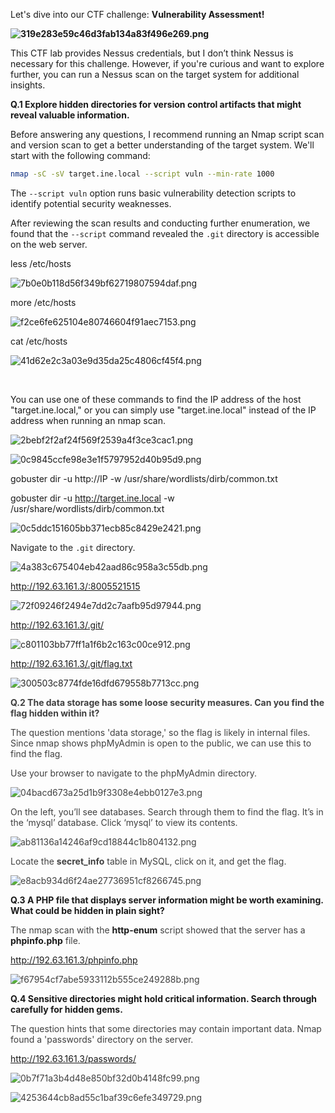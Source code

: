 Let's dive into our CTF challenge: **Vulnerability Assessment!**

**![319e283e59c46d3fab134a83f496e269.png](resources/319e283e59c46d3fab134a83f496e269.png)**

This CTF lab provides Nessus credentials, but I don’t think Nessus is necessary for this challenge. However, if you're curious and want to explore further, you can run a Nessus scan on the target system for additional insights.

**Q.1 Explore hidden directories for version control artifacts that might reveal valuable information.**

Before answering any questions, I recommend running an Nmap script scan and version scan to get a better understanding of the target system. We'll start with the following command:

```bash
nmap -sC -sV target.ine.local --script vuln --min-rate 1000
```

The `--script vuln` option runs basic vulnerability detection scripts to identify potential security weaknesses.

After reviewing the scan results and conducting further enumeration, we found that the `--script` command revealed the `.git` directory is accessible on the web server.

less /etc/hosts

![7b0e0b118d56f349bf62719807594daf.png](resources/7b0e0b118d56f349bf62719807594daf.png)

more /etc/hosts

![f2ce6fe625104e80746604f91aec7153.png](resources/f2ce6fe625104e80746604f91aec7153.png)

cat /etc/hosts

![41d62e2c3a03e9d35da25c4806cf45f4.png](resources/41d62e2c3a03e9d35da25c4806cf45f4.png)

&nbsp;

You can use one of these commands to find the IP address of the host "target.ine.local," or you can simply use "target.ine.local" instead of the IP address when running an nmap scan.

![2bebf2f2af24f569f2539a4f3ce3cac1.png](resources/2bebf2f2af24f569f2539a4f3ce3cac1.png)

![0c9845ccfe98e3e1f5797952d40b95d9.png](resources/0c9845ccfe98e3e1f5797952d40b95d9.png)

gobuster dir -u http://IP -w /usr/share/wordlists/dirb/common.txt

gobuster dir -u http://target.ine.local -w /usr/share/wordlists/dirb/common.txt

![0c5ddc151605bb371ecb85c8429e2421.png](resources/0c5ddc151605bb371ecb85c8429e2421.png)

<span style="color: #242424;">Navigate to the</span> `.git` <span style="color: #242424;">directory.</span>

<span style="color: #242424;">![4a383c675404eb42aad86c958a3c55db.png](resources/4a383c675404eb42aad86c958a3c55db.png)</span>

<span style="color: #242424;">http://192.63.161.3/:8005521515</span>

<span style="color: #242424;">![72f09246f2494e7dd2c7aafb95d97944.png](resources/72f09246f2494e7dd2c7aafb95d97944.png)</span>

<span style="color: #242424;">http://192.63.161.3/.git/</span>

<span style="color: #242424;">![c801103bb77ff1a1f6b2c163c00ce912.png](resources/c801103bb77ff1a1f6b2c163c00ce912.png)</span>

<span style="color: #242424;">http://192.63.161.3/.git/flag.txt</span>

<span style="color: #242424;">![300503c8774fde16dfd679558b7713cc.png](resources/300503c8774fde16dfd679558b7713cc.png)</span>

**<span style="color: #404040;">Q.2 The data storage has some loose security measures. Can you find the flag hidden within it?</span>**

<span style="color: #404040;">The question mentions 'data storage,' so the flag is likely in internal files. Since nmap shows phpMyAdmin is open to the public, we can use this to find the flag.</span>

<span style="color: #404040;"><span style="color: #404040;">Use your browser to navigate to the phpMyAdmin directory.</span></span>

<span style="color: #404040;"><span style="color: #404040;">![04bacd673a25d1b9f3308e4ebb0127e3.png](resources/04bacd673a25d1b9f3308e4ebb0127e3.png)</span></span>

<span style="color: #404040;"><span style="color: #404040;"><span style="color: #404040;">On the left, you’ll see databases. Search through them to find the flag. It’s in the ‘mysql’ database. Click ‘mysql’ to view its contents.</span></span></span>

<span style="color: #404040;"><span style="color: #404040;"><span style="color: #404040;">![ab81136a14246af9cd18844c1b804132.png](resources/ab81136a14246af9cd18844c1b804132.png)</span></span></span>

<span style="color: #404040;"><span style="color: #404040;"><span style="color: #404040;"><span style="color: #404040;">Locate the</span> **secret_info** <span style="color: #404040;">table in MySQL, click on it, and get the flag.</span></span></span></span>

<span style="color: #404040;"><span style="color: #404040;"><span style="color: #404040;">![e8acb934d6f24ae27736951cf8266745.png](resources/e8acb934d6f24ae27736951cf8266745.png)</span></span></span>

**Q.3 A PHP file that displays server information might be worth examining. What could be hidden in plain sight?**

<span style="color: #404040;">The nmap scan with the</span> **http-enum** <span style="color: #404040;">script showed that the server has a</span> **phpinfo.php** <span style="color: #404040;">file.</span>

<span style="color: #404040;">http://192.63.161.3/phpinfo.php</span>

<span style="color: #404040;">![f67954cf7abe5933112b555ce249288b.png](resources/f67954cf7abe5933112b555ce249288b.png)</span>

**Q.4 Sensitive directories might hold critical information. Search through carefully for hidden gems.**

<span style="color: #404040;">The question hints that some directories may contain important data. Nmap found a 'passwords' directory on the server.</span>

<span style="color: #404040;">http://192.63.161.3/passwords/</span>

<span style="color: #404040;">![0b7f71a3b4d48e850bf32d0b4148fc99.png](resources/0b7f71a3b4d48e850bf32d0b4148fc99.png)</span>

<span style="color: #404040;">![4253644cb8ad55c1baf39c6efe349729.png](resources/4253644cb8ad55c1baf39c6efe349729.png)</span>
